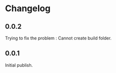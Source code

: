 # Changelog

## 0.0.2
Trying to fix the problem : Cannot create build folder.

## 0.0.1
Initial publish.
